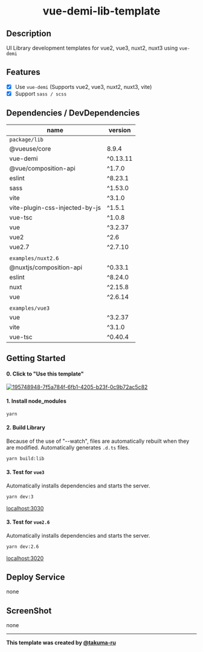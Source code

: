 # <div style="text-align: center;">vue-demi-lib-template</div>
<!-- <p align="center">
  <img src="/static/icon.png"  width="256" height="256" alt="nuxt-firebase logo">
</p> -->

## Description
UI Library development templates for vue2, vue3, nuxt2, nuxt3 using `vue-demi`

## Features
- [x] Use `vue-demi` (Supports vue2, vue3, nuxt2, nuxt3, vite)
- [x] Support `sass / scss`

## Dependencies / DevDependencies
| name | version |
| ------------- | ------------- |
| `package/lib` |
| @vueuse/core | 8.9.4 |
| vue-demi | ^0.13.11 |
| @vue/composition-api | ^1.7.0 |
| eslint | ^8.23.1 |
| sass | ^1.53.0 |
| vite | ^3.1.0 |
| vite-plugin-css-injected-by-js | ^1.5.1 |
| vue-tsc | ^1.0.8 |
| vue | ^3.2.37 |
| vue2 | ^2.6 |
| vue2.7 | ^2.7.10 |
||
| `examples/nuxt2.6` |
| @nuxtjs/composition-api | ^0.33.1 |
| eslint | ^8.24.0 |
| nuxt | ^2.15.8 |
| vue | ^2.6.14 |
||
| `examples/vue3` |
| vue | ^3.2.37 |
| vite | ^3.1.0 |
| vue-tsc | ^0.40.4 |

## Getting Started

#### 0. Click to "Use this template"
[![195748948-7f5a784f-6fb1-4205-b23f-0c9b72ac5c82](https://user-images.githubusercontent.com/49429291/195749502-7ea4d2b1-145d-4c20-9ab8-820b91b88a08.png)](https://github.com/takuma-ru/takuma-ru-react-template/generate)

#### 1. Install node_modules
```md
yarn
```

#### 2. Build Library
Because of the use of "--watch", files are automatically rebuilt when they are modified.
Automatically generates `.d.ts` files.
```md
yarn build:lib
```

#### 3. Test for `vue3`
Automatically installs dependencies and starts the server.
```md
yarn dev:3
```
[localhost:3030](http://localhost:3030/)

#### 3. Test for `vue2.6`
Automatically installs dependencies and starts the server.
```md
yarn dev:2.6
```
[localhost:3020](http://localhost:3020/)

## Deploy Service
none

## ScreenShot
none

----

**This template was created by [@takuma-ru](https://github.com/takuma-ru)**
